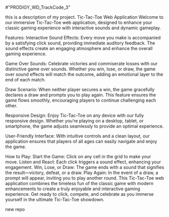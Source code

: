 #"PRODIGY_WD_TrackCode_3"
<p>
this is a description of my project.
Tic-Tac-Toe Web Application
Welcome to our immersive Tic-Tac-Toe web application, designed to enhance your classic gaming experience with interactive sounds and dynamic gameplay.

Features:
Interactive Sound Effects: Every move you make is accompanied by a satisfying click sound, providing immediate auditory feedback. The sound effects create an engaging atmosphere and enhance the overall gaming experience.

Game Over Sounds: Celebrate victories and commiserate losses with our distinctive game over sounds. Whether you win, lose, or draw, the game over sound effects will match the outcome, adding an emotional layer to the end of each match.

Draw Scenario: When neither player secures a win, the game gracefully declares a draw and prompts you to play again. This feature ensures the game flows smoothly, encouraging players to continue challenging each other.

Responsive Design: Enjoy Tic-Tac-Toe on any device with our fully responsive design. Whether you’re playing on a desktop, tablet, or smartphone, the game adjusts seamlessly to provide an optimal experience.

User-Friendly Interface: With intuitive controls and a clean layout, our application ensures that players of all ages can easily navigate and enjoy the game.

How to Play:
Start the Game: Click on any cell in the grid to make your move.
Listen and React: Each click triggers a sound effect, enhancing your engagement.
Win, Lose, or Draw: The game ends with a sound that signifies the result—victory, defeat, or a draw.
Play Again: In the event of a draw, a prompt will appear, inviting you to play another round.
This Tic-Tac-Toe web application combines the timeless fun of the classic game with modern enhancements to create a truly enjoyable and interactive gaming experience. Get ready to click, compete, and celebrate as you immerse yourself in the ultimate Tic-Tac-Toe showdown.
</p>
new repo
